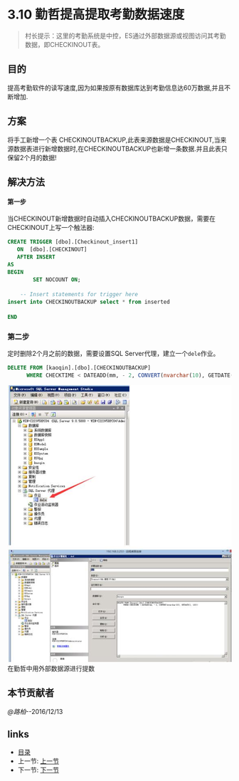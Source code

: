 # 3.10 勤哲提高提取考勤数据速度
>村长提示：这里的考勤系统是中控，ES通过外部数据源或视图访问其考勤数据，即CHECKINOUT表。

## 目的
提高考勤软件的读写速度,因为如果按原有数据库达到考勤信息达60万数据,并且不断增加.

## 方案
将手工新增一个表 CHECKINOUTBACKUP,此表来源数据是CHECKINOUT,当来源数据表进行新增数据时,在CHECKINOUTBACKUP也新增一条数据.并且此表只保留2个月的数据!

## 解决方法
#### 第一步
当CHECKINOUT新增数据时自动插入CHECKINOUTBACKUP数据，需要在CHECKINOUT上写一个触法器:
```sql
CREATE TRIGGER [dbo].[Checkinout_insert1] 
   ON  [dbo].[CHECKINOUT]
   AFTER INSERT
AS 
BEGIN
        SET NOCOUNT ON;

    -- Insert statements for trigger here
insert into CHECKINOUTBACKUP select * from inserted

END
```

### 第二步
定时删除2个月之前的数据，需要设置SQL Server代理，建立一个`dele`作业。

```sql
DELETE FROM [kaoqin].[dbo].[CHECKINOUTBACKUP]
      WHERE CHECKTIME < DATEADD(mm, - 2, CONVERT(nvarchar(10), GETDATE(), 120))
```

![](images/3.10.1.jpg)
在勤哲中用外部数据源进行提数

## 本节贡献者
*@路柏*--2016/12/13  


## links
  * [目录](<preface.md>)
  * 上一节: [上一节](<03.9.md>)
  * 下一节: [下一节](<03.11.md>)
